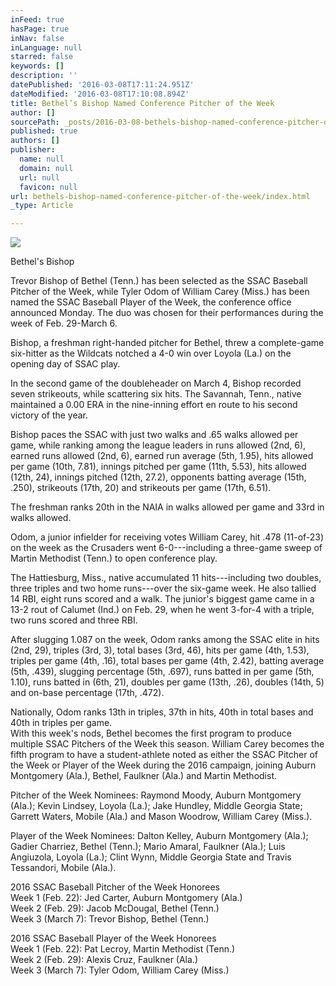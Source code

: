 ```yaml
---
inFeed: true
hasPage: true
inNav: false
inLanguage: null
starred: false
keywords: []
description: ''
datePublished: '2016-03-08T17:11:24.951Z'
dateModified: '2016-03-08T17:10:08.894Z'
title: Bethel’s Bishop Named Conference Pitcher of the Week
author: []
sourcePath: _posts/2016-03-08-bethels-bishop-named-conference-pitcher-of-the-week.md
published: true
authors: []
publisher:
  name: null
  domain: null
  url: null
  favicon: null
url: bethels-bishop-named-conference-pitcher-of-the-week/index.html
_type: Article

---
```

![](https://the-grid-user-content.s3-us-west-2.amazonaws.com/7427ff5c-e958-433c-9cce-064eed092294.jpg)

Bethel's Bishop

Trevor Bishop of Bethel (Tenn.) has been selected as the SSAC Baseball Pitcher of the Week, while Tyler Odom of William Carey (Miss.) has been named the SSAC Baseball Player of the Week, the conference office announced Monday. The duo was chosen for their performances during the week of Feb. 29-March 6\. 

Bishop, a freshman right-handed pitcher for Bethel, threw a complete-game six-hitter as the Wildcats notched a 4-0 win over Loyola (La.) on the opening day of SSAC play.

In the second game of the doubleheader on March 4, Bishop recorded seven strikeouts, while scattering six hits. The Savannah, Tenn., native maintained a 0.00 ERA in the nine-inning effort en route to his second victory of the year.

Bishop paces the SSAC with just two walks and .65 walks allowed per game, while ranking among the league leaders in runs allowed (2nd, 6), earned runs allowed (2nd, 6), earned run average (5th, 1.95), hits allowed per game (10th, 7.81), innings pitched per game (11th, 5.53), hits allowed (12th, 24), innings pitched (12th, 27.2), opponents batting average (15th, .250), strikeouts (17th, 20) and strikeouts per game (17th, 6.51).  

The freshman ranks 20th in the NAIA in walks allowed per game and 33rd in walks allowed.

Odom, a junior infielder for receiving votes William Carey, hit .478 (11-of-23) on the week as the Crusaders went 6-0---including a three-game sweep of Martin Methodist (Tenn.) to open conference play.

The Hattiesburg, Miss., native accumulated 11 hits---including two doubles, three triples and two home runs---over the six-game week. He also tallied 14 RBI, eight runs scored and a walk. The junior's biggest game came in a 13-2 rout of Calumet (Ind.) on Feb. 29, when he went 3-for-4 with a triple, two runs scored and three RBI.

After slugging 1.087 on the week, Odom ranks among the SSAC elite in hits (2nd, 29), triples (3rd, 3), total bases (3rd, 46), hits per game (4th, 1.53), triples per game (4th, .16), total bases per game (4th, 2.42), batting average (5th, .439), slugging percentage (5th, .697), runs batted in per game (5th, 1.10), runs batted in (6th, 21), doubles per game (13th, .26), doubles (14th, 5) and on-base percentage (17th, .472).

Nationally, Odom ranks 13th in triples, 37th in hits, 40th in total bases and 40th in triples per game.  
With this week's nods, Bethel becomes the first program to produce multiple SSAC Pitchers of the Week this season. William Carey becomes the fifth program to have a student-athlete noted as either the SSAC Pitcher of the Week or Player of the Week during the 2016 campaign, joining Auburn Montgomery (Ala.), Bethel, Faulkner (Ala.) and Martin Methodist.

Pitcher of the Week Nominees: Raymond Moody, Auburn Montgomery (Ala.); Kevin Lindsey, Loyola (La.); Jake Hundley, Middle Georgia State; Garrett Waters, Mobile (Ala.) and Mason Woodrow, William Carey (Miss.).   

Player of the Week Nominees: Dalton Kelley, Auburn Montgomery (Ala.); Gadier Charriez, Bethel (Tenn.); Mario Amaral, Faulkner (Ala.); Luis Angiuzola, Loyola (La.); Clint Wynn, Middle Georgia State and Travis Tessandori, Mobile (Ala.).   

2016 SSAC Baseball Pitcher of the Week Honorees  
Week 1 (Feb. 22): Jed Carter, Auburn Montgomery (Ala.)  
Week 2 (Feb. 29): Jacob McDougal, Bethel (Tenn.)  
Week 3 (March 7): Trevor Bishop, Bethel (Tenn.)

2016 SSAC Baseball Player of the Week Honorees   
Week 1 (Feb. 22): Pat Lecroy, Martin Methodist (Tenn.)  
Week 2 (Feb. 29): Alexis Cruz, Faulkner (Ala.)  
Week 3 (March 7): Tyler Odom, William Carey (Miss.)